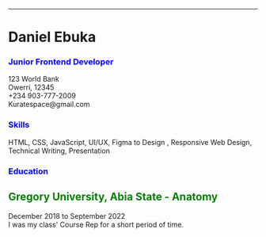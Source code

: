 <hr>
<h1> Daniel Ebuka </h1>
<h3 style="color:blue;">Junior Frontend Developer</h3>
<p>123 World Bank<BR>
Owerri, 12345<BR>
+234 903-777-2009<BR>
Kuratespace@gmail.com</p>
<h3 style="color:blue;">Skills</h3>
<p>HTML, CSS, JavaScript, UI/UX, Figma to Design , Responsive Web Design, Technical Writing, Presentation</p>
<h3 style="color:blue;">Education</h3>
<h2 style="color:green;">Gregory University, Abia State - Anatomy</h2>
<P>December 2018 to September 2022<BR>
I was my class' Course Rep for a short period of time.</P>
